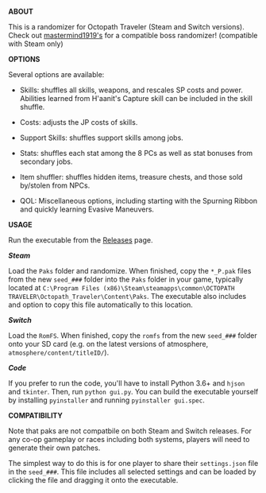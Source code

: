 **ABOUT**

This is a randomizer for Octopath Traveler (Steam and Switch versions). Check out 
[mastermind1919's](https://github.com/mastermind1919/OctopathBossRandomizer/releases) for a compatible boss randomizer! (compatible with Steam only)

**OPTIONS**

Several options are available:

- Skills: shuffles all skills, weapons, and rescales SP costs and power. Abilities learned from H'aanit's Capture skill can be included in the skill shuffle.

- Costs: adjusts the JP costs of skills.

- Support Skills: shuffles support skills among jobs.

- Stats: shuffles each stat among the 8 PCs as well as stat bonuses from secondary jobs.

- Item shuffler: shuffles hidden items, treasure chests, and those sold by/stolen from NPCs.

- QOL: Miscellaneous options, including starting with the Spurning Ribbon and quickly learning Evasive Maneuvers.

**USAGE**

Run the executable from the
[Releases](https://github.com/MarvinXLII/OctopathTravelerJobRandomizer/releases)
page.


***Steam***

Load the `Paks` folder and randomize. When finished, copy the
`*_P.pak` files from the new `seed_###` folder into the `Paks` folder
in your game, typically located at `C:\Program Files
(x86)\Steam\steamapps\common\OCTOPATH
TRAVELER\Octopath_Traveler\Content\Paks`.  The executable also
includes and option to copy this file automatically to this location.

***Switch***

Load the `RomFS`. When finished, copy the `romfs` from the new
`seed_###` folder onto your SD card (e.g. on the latest versions of
atmosphere, `atmosphere/content/titleID/`).


***Code***

If you prefer to run the code, you'll have to install Python 3.6+ and
`hjson` and `tkinter`.  Then, run `python gui.py`. You can build
the executable yourself by installing `pyinstaller` and running
`pyinstaller gui.spec`.


**COMPATIBILITY**

Note that paks are not compatbile on both Steam and Switch
releases. For any co-op gameplay or races including both systems,
players will need to generate their own patches.

The simplest way to do this is for one player to share their
`settings.json` file in the `seed_###`. This file includes all
selected settings and can be loaded by clicking the file and dragging
it onto the executable.